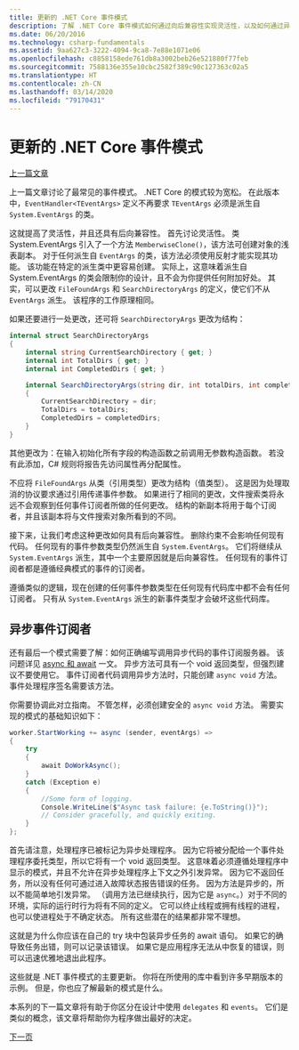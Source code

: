 ```yaml
---
title: 更新的 .NET Core 事件模式
description: 了解 .NET Core 事件模式如何通过向后兼容性实现灵活性，以及如何通过异步订阅服务器实现安全事件处理。
ms.date: 06/20/2016
ms.technology: csharp-fundamentals
ms.assetid: 9aa627c3-3222-4094-9ca8-7e88e1071e06
ms.openlocfilehash: c8858158ede761db8a3002beb26e521880f77feb
ms.sourcegitcommit: 7588136e355e10cbc2582f389c90c127363c02a5
ms.translationtype: HT
ms.contentlocale: zh-CN
ms.lasthandoff: 03/14/2020
ms.locfileid: "79170431"
---
```

# <a name="the-updated-net-core-event-pattern"></a>更新的 .NET Core 事件模式

[上一篇文章](event-pattern.md)

上一篇文章讨论了最常见的事件模式。 .NET Core 的模式较为宽松。 在此版本中，`EventHandler<TEventArgs>` 定义不再要求 `TEventArgs` 必须是派生自 `System.EventArgs` 的类。

这就提高了灵活性，并且还具有后向兼容性。 首先讨论灵活性。 类 System.EventArgs 引入了一个方法 `MemberwiseClone()`，该方法可创建对象的浅表副本。
对于任何派生自 `EventArgs` 的类，该方法必须使用反射才能实现其功能。 该功能在特定的派生类中更容易创建。 实际上，这意味着派生自 System.EventArgs 的类会限制你的设计，且不会为你提供任何附加好处。
其实，可以更改 `FileFoundArgs` 和 `SearchDirectoryArgs` 的定义，使它们不从 `EventArgs` 派生。
该程序的工作原理相同。

如果还要进行一处更改，还可将 `SearchDirectoryArgs` 更改为结构：

```csharp
internal struct SearchDirectoryArgs
{
    internal string CurrentSearchDirectory { get; }
    internal int TotalDirs { get; }
    internal int CompletedDirs { get; }

    internal SearchDirectoryArgs(string dir, int totalDirs, int completedDirs) : this()
    {
        CurrentSearchDirectory = dir;
        TotalDirs = totalDirs;
        CompletedDirs = completedDirs;
    }
}
```

其他更改为：在输入初始化所有字段的构造函数之前调用无参数构造函数。 若没有此添加，C# 规则将报告先访问属性再分配属性。

不应将 `FileFoundArgs` 从类（引用类型）更改为结构（值类型）。 这是因为处理取消的协议要求通过引用传递事件参数。 如果进行了相同的更改，文件搜索类将永远不会观察到任何事件订阅者所做的任何更改。 结构的新副本将用于每个订阅者，并且该副本将与文件搜索对象所看到的不同。

接下来，让我们考虑这种更改如何具有后向兼容性。
删除约束不会影响任何现有代码。 任何现有的事件参数类型仍然派生自 `System.EventArgs`。
它们将继续从 `System.EventArgs` 派生，其中一个主要原因就是后向兼容性。 任何现有的事件订阅者都是遵循经典模式的事件的订阅者。

遵循类似的逻辑，现在创建的任何事件参数类型在任何现有代码库中都不会有任何订阅者。 只有从 `System.EventArgs` 派生的新事件类型才会破坏这些代码库。

## <a name="events-with-async-subscribers"></a>异步事件订阅者

还有最后一个模式需要了解：如何正确编写调用异步代码的事件订阅服务器。 该问题详见 [async 和 await](async.md) 一文。 异步方法可具有一个 void 返回类型，但强烈建议不要使用它。 事件订阅者代码调用异步方法时，只能创建 `async void` 方法。 事件处理程序签名需要该方法。

你需要协调此对立指南。 不管怎样，必须创建安全的 `async void` 方法。 需要实现的模式的基础知识如下：

```csharp
worker.StartWorking += async (sender, eventArgs) =>
{
    try
    {
        await DoWorkAsync();
    }
    catch (Exception e)
    {
        //Some form of logging.
        Console.WriteLine($"Async task failure: {e.ToString()}");
        // Consider gracefully, and quickly exiting.
    }
};
```

首先请注意，处理程序已被标记为异步处理程序。 因为它将被分配给一个事件处理程序委托类型，所以它将有一个 void 返回类型。 这意味着必须遵循处理程序中显示的模式，并且不允许在异步处理程序上下文之外引发异常。 因为它不返回任务，所以没有任何可通过进入故障状态报告错误的任务。 因为方法是异步的，所以不能简单地引发异常。 （调用方法已继续执行，因为它是 `async`。）对于不同的环境，实际的运行时行为将有不同的定义。 它可以终止线程或拥有线程的进程，也可以使进程处于不确定状态。 所有这些潜在的结果都非常不理想。

这就是为什么你应该在自己的 try 块中包装异步任务的 await 语句。 如果它的确导致任务出错，则可以记录该错误。 如果它是应用程序无法从中恢复的错误，则可以迅速优雅地退出此程序。

这些就是 .NET 事件模式的主要更新。 你将在所使用的库中看到许多早期版本的示例。 但是，你也应了解最新的模式是什么。

本系列的下一篇文章将有助于你区分在设计中使用 `delegates` 和 `events`。 它们是类似的概念，该文章将帮助你为程序做出最好的决定。

[下一页](distinguish-delegates-events.md)
